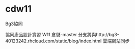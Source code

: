# cdw11
Bg3協同

協同產品設計實習 W11 倉儲-master 分支將與http://bg3-40123242.rhcloud.com/static/blog/index.html 雲端網站同步



